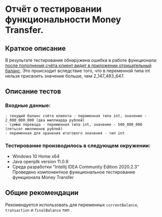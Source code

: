# Отчёт о тестировании функциональности Money Transfer.

## Краткое описание

В результате тестирования обнаружена ошибка в работе функционала: [после пополнения счёта клиент видит в приложении отрицательный баланс](https://github.com/blackartqa/JavaHW_2_1/issues/1). Это происходит вследствие того, что в переменной типа int нельзя присвоить значение больше, чем 2_147_483_647.

## Описание тестов

### Входные данные: 	
	- текущий баланс счёта клиента - переменная типа int, значение - 2_000_000_000 (два миллиарда рублей)
	- сумма перевода - переменная типа int, значение - 500_000_000 (пятьсот миллионов рублей)
	- переменная для хранения итогового значения - тип int
### Тестирование производилось в следующем окружении:
* Windows 10 Home x64
* Java openjdk version 11.0.9 
* Среда разработки "Intellij IDEA Community Edition 2020.2.3"
Проведено компонентное функциональное тестирование функционала Money Transfer
## Общие рекомендации
Рекомендуется использовать для переменных `currentBalance`, `transaction` и `finalBalance` тип <long>.

